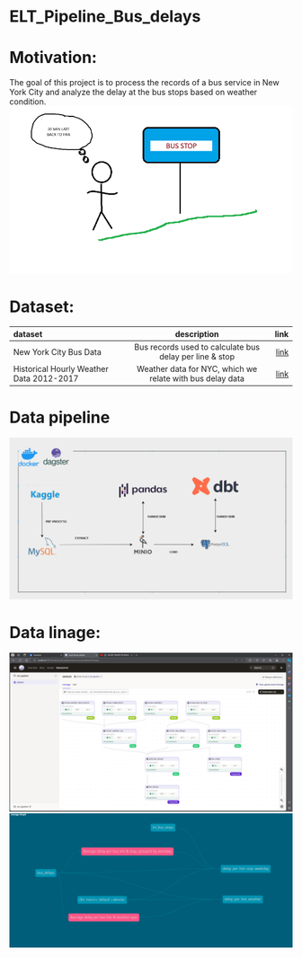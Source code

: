 # ELT_Pipeline_Bus_delays
# Motivation:
  The goal of this project is to process the records of a bus service in New York City and analyze the delay at the bus stops based on weather condition.
   ![](https://github.com/longkhanh-fam/ELT_Pipeline_Bus_delays/blob/main/imgs/BUS1.png)
# Dataset:
  | dataset | description | link |
|:------------ |:--------------:| ------------:|
|New York City Bus Data    |Bus records used to calculate bus delay per line & stop    | [link](https://www.kaggle.com/datasets/stoney71/new-york-city-transport-statistics)    |
| Historical Hourly Weather Data 2012-2017   |Weather data for NYC, which we relate with bus delay data  | [link](https://www.kaggle.com/datasets/selfishgene/historical-hourly-weather-data)   |
# Data pipeline
  ![](https://github.com/longkhanh-fam/ELT_Pipeline_Bus_delays/blob/main/imgs/pipeline%20(2).png)
# Data linage:
![](https://github.com/longkhanh-fam/ELT_Pipeline_Bus_delays/blob/main/imgs/datalinage.png)
![](https://github.com/longkhanh-fam/ELT_Pipeline_Bus_delays/blob/main/imgs/dbt.png)
